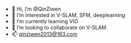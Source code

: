 - 👋 Hi, I’m @QinZiwen
- 👀 I’m interested in V-SLAM, SFM, deeplearning
- 🌱 I’m currently learning VIO
- 💞️ I’m looking to collaborate on V-SLAM
- 📫 qinziwen2013@163.com

